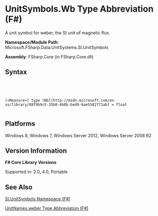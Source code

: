# UnitSymbols.Wb Type Abbreviation (F#)

A unit symbol for weber, the SI unit of magnetic flux.

**Namespace/Module Path**: Microsoft.FSharp.Data.UnitSystems.SI.UnitSymbols

**Assembly**: FSharp.Core (in FSharp.Core.dll)


## Syntax



```




[<Measure>] type [Wb](http://msdn.microsoft.com/en-us/library/88f9b9c5-35b8-4b8b-bed9-6ae5582771ab) = float


```





## Platforms
Windows 8, Windows 7, Windows Server 2012, Windows Server 2008 R2


## Version Information
**F# Core Library Versions**

Supported in: 2.0, 4.0, Portable




## See Also
[SI.UnitSymbols Namespace &#40;F&#35;&#41;](SI.UnitSymbols-Namespace-%5BFSharp%5D.md)

[UnitNames.weber Type Abbreviation &#40;F&#35;&#41;](UnitNames.weber-Type-Abbreviation-%5BFSharp%5D.md)

